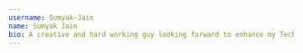 ```yaml
---
username: Sumyak-Jain
name: Sumyak Jain
bio: A creative and hard working guy looking forward to enhance my Technical skills
---
```

